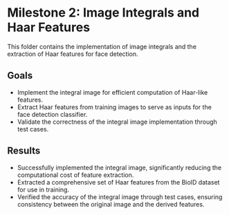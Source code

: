# Milestone 2: Image Integrals and Haar Features
This folder contains the implementation of image integrals and the extraction of Haar features for face detection.

## Goals
- Implement the integral image for efficient computation of Haar-like features.
- Extract Haar features from training images to serve as inputs for the face detection classifier.
- Validate the correctness of the integral image implementation through test cases.

## Results
- Successfully implemented the integral image, significantly reducing the computational cost of feature extraction.
- Extracted a comprehensive set of Haar features from the BioID dataset for use in training.
- Verified the accuracy of the integral image through test cases, ensuring consistency between the original image and the derived features.
